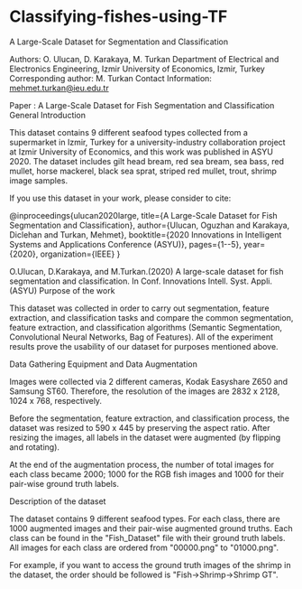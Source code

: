 # Classifying-fishes-using-TF

A Large-Scale Dataset for Segmentation and Classification

Authors: O. Ulucan, D. Karakaya, M. Turkan
Department of Electrical and Electronics Engineering, Izmir University of Economics, Izmir, Turkey
Corresponding author: M. Turkan
Contact Information: mehmet.turkan@ieu.edu.tr

Paper : A Large-Scale Dataset for Fish Segmentation and Classification
General Introduction

This dataset contains 9 different seafood types collected from a supermarket in Izmir, Turkey
for a university-industry collaboration project at Izmir University of Economics, and this work
was published in ASYU 2020.
The dataset includes gilt head bream, red sea bream, sea bass, red mullet, horse mackerel,
black sea sprat, striped red mullet, trout, shrimp image samples.

If you use this dataset in your work, please consider to cite:

@inproceedings{ulucan2020large,
title={A Large-Scale Dataset for Fish Segmentation and Classification},
author={Ulucan, Oguzhan and Karakaya, Diclehan and Turkan, Mehmet},
booktitle={2020 Innovations in Intelligent Systems and Applications Conference (ASYU)},
pages={1--5},
year={2020},
organization={IEEE}
}

O.Ulucan, D.Karakaya, and M.Turkan.(2020) A large-scale dataset for fish segmentation and classification.
In Conf. Innovations Intell. Syst. Appli. (ASYU)
Purpose of the work

This dataset was collected in order to carry out segmentation, feature extraction, and classification tasks
and compare the common segmentation, feature extraction, and classification algorithms (Semantic Segmentation, Convolutional Neural Networks, Bag of Features).
All of the experiment results prove the usability of our dataset for purposes mentioned above.

Data Gathering Equipment and Data Augmentation

Images were collected via 2 different cameras, Kodak Easyshare Z650 and Samsung ST60.
Therefore, the resolution of the images are 2832 x 2128, 1024 x 768, respectively.

Before the segmentation, feature extraction, and classification process, the dataset was resized to 590 x 445
by preserving the aspect ratio. After resizing the images, all labels in the dataset were augmented (by flipping and rotating).

At the end of the augmentation process, the number of total images for each class became 2000; 1000 for the RGB fish images
and 1000 for their pair-wise ground truth labels.

Description of the dataset

The dataset contains 9 different seafood types. For each class, there are 1000 augmented images and their pair-wise augmented ground truths.
Each class can be found in the "Fish_Dataset" file with their ground truth labels. All images for each class are ordered from "00000.png" to "01000.png".

For example, if you want to access the ground truth images of the shrimp in the dataset, the order should be followed is "Fish->Shrimp->Shrimp GT".
